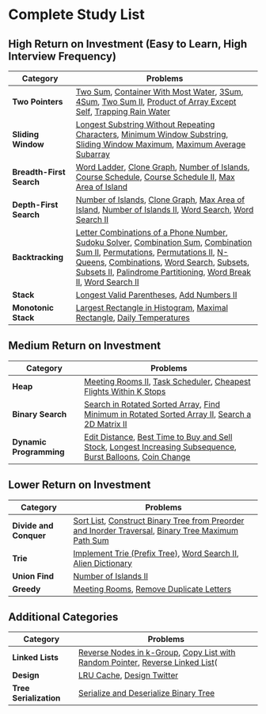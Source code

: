 # Complete Study List

## High Return on Investment (Easy to Learn, High Interview Frequency)

| Category                 | Problems                                                                                                                                                                                                                                                                                                                                                                                                                                                                                                                                                                                                                                                                                                                                                                                                                               |
| ------------------------ | -------------------------------------------------------------------------------------------------------------------------------------------------------------------------------------------------------------------------------------------------------------------------------------------------------------------------------------------------------------------------------------------------------------------------------------------------------------------------------------------------------------------------------------------------------------------------------------------------------------------------------------------------------------------------------------------------------------------------------------------------------------------------------------------------------------------------------------- |
| **Two Pointers**         | [Two Sum](../problems/001-two-sum.ipynb), [Container With Most Water](../problems/011-container-with-most-water.ipynb), [3Sum](../problems/015-3sum.ipynb), [4Sum](../problems/018-4sum.ipynb), [Two Sum II](../problems/167-two-sum-ii.ipynb), [Product of Array Except Self](../problems/238-product-of-array-except-self.ipynb), [Trapping Rain Water](../problems/042-trapping-rain-water.ipynb)                                                                                                                                                                                                                                                                                                                                                                                                                                   |
| **Sliding Window**       | [Longest Substring Without Repeating Characters](../problems/003-longest-substring.ipynb), [Minimum Window Substring](../problems/076-minimum-window-substring.ipynb), [Sliding Window Maximum](../problems/239-sliding-window-maximum.ipynb), [Maximum Average Subarray](../problems/643-maximum-average-subarray.ipynb)                                                                                                                                                                                                                                                                                                                                                                                                                                                                                                              |
| **Breadth-First Search** | [Word Ladder](../problems/127-word-ladder.ipynb), [Clone Graph](../problems/133-clone-graph.ipynb), [Number of Islands](../problems/200-number-of-islands.ipynb), [Course Schedule](../problems/207-course-schedule.ipynb), [Course Schedule II](../problems/210-course-schedule-ii.ipynb), [Max Area of Island](../problems/695-max-area-of-island.ipynb)                                                                                                                                                                                                                                                                                                                                                                                                                                                                             |
| **Depth-First Search**   | [Number of Islands](../problems/200-number-of-islands.ipynb), [Clone Graph](../problems/133-clone-graph.ipynb), [Max Area of Island](../problems/695-max-area-of-island.ipynb), [Number of Islands II](../problems/305-number-of-islands-ii.ipynb), [Word Search](../problems/079-word-search.ipynb), [Word Search II](../problems/212-word-search-ii.ipynb)                                                                                                                                                                                                                                                                                                                                                                                                                                                                           |
| **Backtracking**         | [Letter Combinations of a Phone Number](../problems/017-letter-combinations-of-a-phone-number.ipynb), [Sudoku Solver](../problems/037-sudoku-solver.ipynb), [Combination Sum](../problems/039-combination-sum.ipynb), [Combination Sum II](../problems/040-combination-sum-ii.ipynb), [Permutations](../problems/046-permutations.ipynb), [Permutations II](../problems/047-permutations-ii.ipynb), [N-Queens](../problems/051-n-queens.ipynb), [Combinations](../problems/077-combinations.ipynb), [Word Search](../problems/079-word-search.ipynb), [Subsets](../problems/078-subsets.ipynb), [Subsets II](../problems/090-subsets-ii.ipynb), [Palindrome Partitioning](../problems/131-palindrome-partitioning.ipynb), [Word Break II](../problems/140-word-break-ii.ipynb), [Word Search II](../problems/212-word-search-ii.ipynb) |
| **Stack**                | [Longest Valid Parentheses](../problems/032-longest-valid-parentheses.ipynb), [Add Numbers II](../problems/455-add-numbers-ii.ipynb)                                                                                                                                                                                                                                                                                                                                                                                                                                                                                                                                                                                                                                                                                                   |
| **Monotonic Stack**      | [Largest Rectangle in Histogram](../problems/084-largest-rectangle-in-histogram.ipynb), [Maximal Rectangle](../problems/085-maximal-rectangle.ipynb), [Daily Temperatures](../problems/739-daily-temperature.ipynb)                                                                                                                                                                                                                                                                                                                                                                                                                                                                                                                                                                                                                    |

## Medium Return on Investment

| Category                | Problems                                                                                                                                                                                                                                                                                                                                         |
| ----------------------- | ------------------------------------------------------------------------------------------------------------------------------------------------------------------------------------------------------------------------------------------------------------------------------------------------------------------------------------------------ |
| **Heap**                | [Meeting Rooms II](../problems/253-meeting-rooms-ii.ipynb), [Task Scheduler](../problems/621-task-scheduler.ipynb), [Cheapest Flights Within K Stops](../problems/787-cheapest-flights-within-k-stops.ipynb)                                                                                                                                     |
| **Binary Search**       | [Search in Rotated Sorted Array](../problems/033-search-in-rotated-sorted-array.ipynb), [Find Minimum in Rotated Sorted Array II](../problems/154-find-minimum-in-rotated-sorted-array-ii.ipynb), [Search a 2D Matrix II](../problems/240-search-a-2d-matrix-ii.ipynb)                                                                           |
| **Dynamic Programming** | [Edit Distance](../problems/072-edit-distance.ipynb), [Best Time to Buy and Sell Stock](../problems/121-best-time-to-buy-and-sell-stock.ipynb), [Longest Increasing Subsequence](../problems/300-longest-increasing-subsequence.ipynb), [Burst Balloons](../problems/312-burst-balloons.ipynb), [Coin Change](../problems/322-coin-change.ipynb) |

## Lower Return on Investment

| Category               | Problems                                                                                                                                                                                                                                                                       |
| ---------------------- | ------------------------------------------------------------------------------------------------------------------------------------------------------------------------------------------------------------------------------------------------------------------------------ |
| **Divide and Conquer** | [Sort List](../problems/148-sort-list.ipynb), [Construct Binary Tree from Preorder and Inorder Traversal](../problems/105-construct-binary-tree-from-preorder-and-inorder-traversal.ipynb), [Binary Tree Maximum Path Sum](../problems/124-binary-tree-maximum-path-sum.ipynb) |
| **Trie**               | [Implement Trie (Prefix Tree)](../problems/208-implement-trie-prefix-tree.ipynb), [Word Search II](../problems/212-word-search-ii.ipynb), [Alien Dictionary](../problems/269-alien-dictionary.ipynb)                                                                           |
| **Union Find**         | [Number of Islands II](../problems/305-number-of-islands-ii.ipynb)                                                                                                                                                                                                             |
| **Greedy**             | [Meeting Rooms](../problems/252-meeting-rooms.ipynb), [Remove Duplicate Letters](../problems/316-remove-duplicate-letters.ipynb)                                                                                                                                               |

## Additional Categories

| Category               | Problems                                                                                                                                                                                                                            |
| ---------------------- | ----------------------------------------------------------------------------------------------------------------------------------------------------------------------------------------------------------------------------------- |
| **Linked Lists**       | [Reverse Nodes in k-Group](../problems/025-reverse-nodes-in-k-group.ipynb), [Copy List with Random Pointer](../problems/138-copy-list-with-random-pointer.ipynb), [Reverse Linked List](../problems/206-reverse-linked-list.ipynb)( |
| **Design**             | [LRU Cache](../problems/146-lru-cache.ipynb), [Design Twitter](../problems/355-design-twitter.ipynb)                                                                                                                                |
| **Tree Serialization** | [Serialize and Deserialize Binary Tree](../problems/297-serialize-and-deserialize-binary-tree.ipynb)                                                                                                                                |
